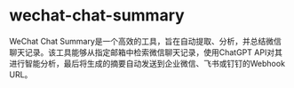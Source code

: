 # wechat-chat-summary
WeChat Chat Summary是一个高效的工具，旨在自动提取、分析，并总结微信聊天记录。该工具能够从指定邮箱中检索微信聊天记录，使用ChatGPT API对其进行智能分析，最后将生成的摘要自动发送到企业微信、飞书或钉钉的Webhook URL。
